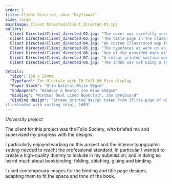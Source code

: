 ```yaml
---
order: 1
title: Client Directed, <br> 'Mayflower'
size: large
mainImage: Client Directed/Client_directed-01.jpg
gallery:
  Client Directed/Client_directed-02.jpg: "The cover was carefully screenprinted onto the bookcloth"
  Client Directed/Client_directed-03.jpg: "The title page in the classic Folio Society style"
  Client Directed/Client_directed-04.jpg: "An custom illustrated map for each section divider"
  Client Directed/Client_directed-05.jpg: "The typefaces at work on an example spread"
  Client Directed/Client_directed-06.jpg: "One of the provided maps with altered typefaces"
  Client Directed/Client_directed-07.jpg: "A colour printed section was bound in with the text sections"
  Client Directed/Client_directed-08.jpg: "The index was set using a smaller point size accross two columns"

details:
  "Size": 156 x 234mm
  "Typeface": Ten Oldstyle with IM Fell DW Pica display
  "Paper Stock": "Olin Natural White 90gsm"
  "Endpapers": "Windsor & Newton Ice Blue 150gsm"
  "Binding": "Windsor Deal Lined Bookcloth, 2mm greyboard"
  "Binding design": "Screen printed design taken from [Title page of Nova Brittania: offering most excellent fruits by planting in Virginia,
illustrated with sailing ship], 1609" 
---
```


_University project_

The client for this project was the Folio Society, who briefed me and supervised my progress with the designs.

I particularly enjoyed working on this project and the intense tyopgraphic setting needed to reacht the professional standard. In particular I wanted to create a high-quality dummy to include in my submission, and in doing so learnt much about bookbinding; folding, stitching, gluing and binding.

I used contemporary images for the binding and title page designs, adapting them to fit the space and tone of the book.